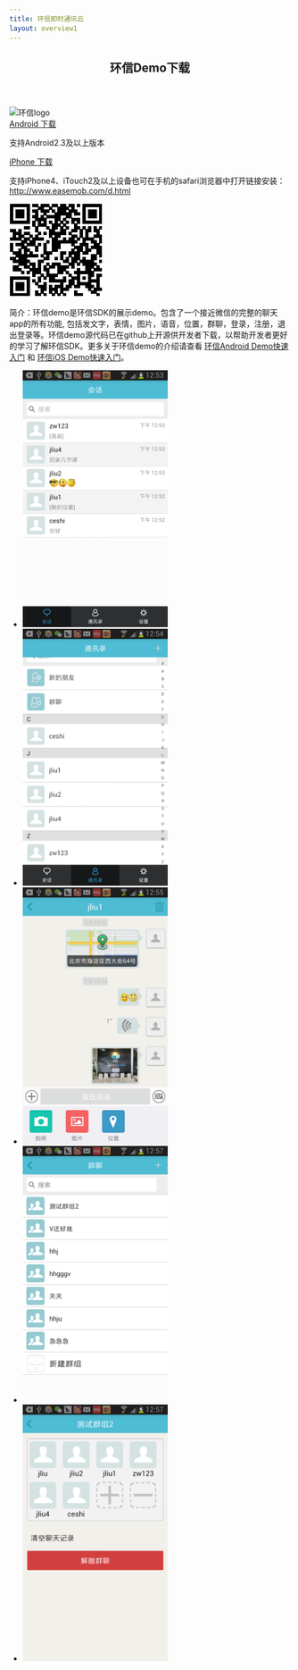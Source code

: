 ```yaml
---
title: 环信即时通讯云
layout: overview1
---
```


<!-- Intro -->
<section id="demo-intro">
	<div class="container content">
		<header><h2>环信Demo下载</h2></header>
		<div class="demo-wrap clearfix">
			<div class="demo-icon"><img src="/img/demo_icon.png" alt="环信logo"></div>
			<div class="demo-content">
				<a href="http://downloads.easemob.com/downloads/chatdemo-ui-2.1.7.apk" onclick="_hmt.push(['_trackEvent', 'IMDEMO', 'click', 'AndroidSDK_DEMO'])" class="demo_android">Android 下载</a><p>支持Android2.3及以上版本</p>
				<a href="http://downloads.easemob.com/downloads/ChatDemo-UI.ipa" onclick="_hmt.push(['_trackEvent', 'IMDEMO', 'click', 'iOSSDK_DEMO'])" class="demo_iphone">iPhone 下载</a><p>支持iPhone4、iTouch2及以上设备也可在手机的safari浏览器中打开链接安装：<a href="http://www.easemob.com/d.html">http://www.easemob.com/d.html</a></p>
			</div>
			<div class="demo-2d">
				<img src="/img/demo_wx_ico.png" alt="二维码">
			</div>
		</div>
		<p class="details">简介：环信demo是环信SDK的展示demo。包含了一个接近微信的完整的聊天app的所有功能, 包括发文字，表情，图片，语音，位置，群聊，登录，注册，退出登录等。环信demo源代码已在github上开源供开发者下载，以帮助开发者更好的学习了解环信SDK。更多关于环信demo的介绍请查看 <a href="http://www.easemob.com/docs/android/">环信Android Demo快速入门</a> 和 <a href="http://www.easemob.com/docs/ios/">环信iOS Demo快速入门</a>。</p>
	</div>
</section>

<section id="demo-list">
	<div id="zsgun">
		<a href="#" class="prenext zspre"></a>
		<a href="#" class="prenext zsnext"></a>
		<div id="gundiv" class="container2">
			<ul>
				<li><img src="/img/demo1.png" alt="" width="260" height="460"/></li>
				<li><img src="/img/demo2.png" alt="" width="260" height="460"/></li>
				<li><img src="/img/demo3.png" alt="" width="260" height="460"/></li>
				<li><img src="/img/demo4.png" alt="" width="260" height="460"/></li>
				<li><img src="/img/demo5.png" alt="" width="260" height="460"/></li>
			</ul>
		</div>
	</div>
</section>
<script type="text/javascript" src="../theme/js/hScrollPane.js"></script>
<script type="text/javascript">
	$(function() {
		var glen = $("#gundiv ul li").length;
		$("#gundiv ul").css("width",280 * (glen));
		$("#gundiv li").hover(function(){$("#gundiv li").removeClass("zslion");$(this).addClass("zslion");},function(){$(this).removeClass("zslion");})
	});
	$("#zsgun").hScrollPane({
		mover:"ul",
		moverW:function(){return $("#zsgun li").length*275;}(),
		showArrow:true,
		handleCssAlter:"draghandlealter"
	});
</script>


